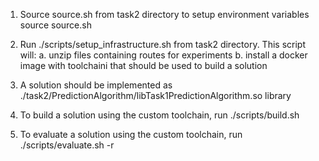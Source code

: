 1. Source source.sh from task2 directory to setup environment variables
source source.sh

2. Run ./scripts/setup_infrastructure.sh from task2 directory. This script will:
  a. unzip files containing routes for experiments
  b. install a docker image with toolchaini that should be used to build a solution

3. A solution should be implemented as ./task2/PredictionAlgorithm/libTask1PredictionAlgorithm.so library 

4. To build a solution using the custom toolchain, run 
./scripts/build.sh

5. To evaluate a solution using the custom toolchain, run 
./scripts/evaluate.sh -r <your atlas route>
